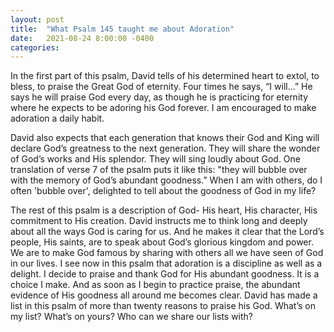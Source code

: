 ```yaml
---
layout: post
title:  "What Psalm 145 taught me about Adoration"
date:   2021-08-24 8:00:00 -0400
categories:
---
```

In the first part of this psalm, David tells of his determined heart to extol, to bless, to praise the Great God of eternity.
Four times he says, “I will…”
He says he will praise God every day, as though he is practicing for eternity where he expects to be adoring his God forever.
I am encouraged to make adoration a daily habit.

David also expects that each generation that knows their God and King will declare God’s greatness to the next generation.
They will share the wonder of God’s works and His splendor.
They will sing loudly about God.
One translation of verse 7 of the psalm puts it like this:
"they will bubble over with the memory of God’s abundant goodness.”
When I am with others, do I often 'bubble over', delighted to tell about the goodness of God in my life?

The rest of this psalm is a description of God- His heart, His character, His commitment to His creation.
David instructs me to think long and deeply about all the ways God is caring for us.
And he makes it clear that the Lord’s people, His saints, are to speak about God’s glorious kingdom and power.
We are to make God famous by sharing with others all we have seen of God in our lives.
I see now in this psalm that adoration is a discipline as well as a delight.
I decide to praise and thank God for His abundant goodness.
It is a choice I make.
And as soon as I begin to practice praise, the abundant evidence of His goodness all around me becomes clear.
David has made a list in this psalm of more than twenty reasons to praise his God.
What’s on my list?
What’s on yours?
Who can we share our lists with?